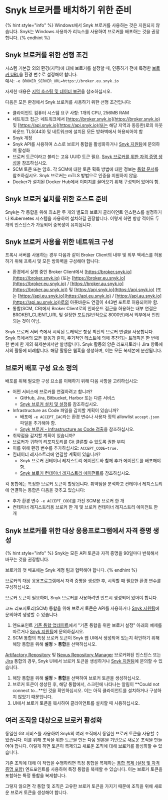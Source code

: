 # Snyk 브로커를 배치하기 위한 준비

{% hint style="info" %}
Windows에서 Snyk 브로커를 사용하는 것은 지원되지 않습니다. Snyk는 Windows 사용자가 리눅스를 사용하여 브로커를 배포하는 것을 권장합니다.
{% endhint %}

## Snyk 브로커를 위한 선행 조건

시스템 기본값 외의 환경(지역)에 대해 브로커를 설정할 때, 인증하기 전에 특정한 [브로커 URL](../../working-with-snyk/regional-hosting-and-data-residency.md#broker-urls)을 환경 변수로 설정해야 합니다.\
예시: `-e BROKER_SERVER_URL=https://broker.eu.snyk.io`

자세한 내용은 [지역 호스팅 및 데이터 보관](https://docs.snyk.io/working-with-snyk/regional-hosting-and-data-residency)을 참조하십시오.

다음은 모든 환경에서 Snyk 브로커를 사용하기 위한 선행 조건입니다:

* 클라이언트 컴퓨터 시스템 요구 사항: 1개의 CPU, 256MB RAM
* 네트워크 접근: 네트워크에서 [https://broker.snyk.io](https://broker.snyk.io) 및 [https://api.snyk.io](https://api.snyk.io)(또는 해당 지역과 동등한)로의 아웃바운드 TLS(443) 및 네트워크에 설치된 모든 방화벽에서 허용되어야 함
* Snyk 계정
* Snyk API를 사용하여 스스로 브로커 통합을 활성화하거나 [Snyk 지원팀](https://support.snyk.io)에 문의하여 활성화
* 브로커 토큰이라고 불리는 고유 UUID 토큰 필요. [Snyk 브로커를 위한 자격 증명 생성](prepare-snyk-broker-for-deployment.md#generate-credentials-in-the-target-application-for-snyk-broker)을 참조하십시오.
* SCM 토큰 또는 암호. 각 SCM에 대한 토큰 획득 방법에 대한 정보는 [통합 문서](../../integrate-with-snyk/)를 참조하십시오. Snyk 브로커는 mTLS 방법으로 인증을 지원하지 않음.
* Docker가 설치된 Docker Hub에서 이미지를 끌어오기 위해 구성되어 있어야 함.

## Snyk 브로커 설치를 위한 호스트 준비

Snyk는 각 통합을 위해 최소한 두 개의 별도의 브로커 클라이언트 인스턴스를 설정하거나 Kubernetes 시스템을 사용하여 설치하길 권장합니다. 이렇게 하면 항상 적어도 두 개의 인스턴스가 가동되어 중복성이 유지됩니다.

## Snyk 브로커 사용을 위한 네트워크 구성

프록시 서버를 사용하는 경우 다음과 같이 Broker Client의 내부 및 외부 액세스를 허용하기 위해 프록시 및 모든 방화벽을 구성해야 합니다:

* 환경에서 실행 중인 Broker Client에서 [https://broker.snyk.io](https://broker.snyk.io) (또는 [https://broker.eu.snyk.io](https://broker.eu.snyk.io) / [https://broker.au.snyk.io](https://broker.au.snyk.io)) 및 [https://api.snyk.io](https://api.snyk.io) (또는 [https://api.eu.snyk.io](https://api.eu.snyk.io) / [https://api.au.snyk.io](https://api.au.snyk.io))로의 아웃바운드 연결이 443번 포트로 허용되어야 함.
* 통합(SCM, CR)에서 Broker Client로의 인바운드 접근을 허용하는 내부 연결은 BROKER\_CLIENT\_URL 및 설정한 포트(일반적으로 8000번)에서 외부에서 인입되는 것이 아님.

Snyk 브로커 서버 측에서 시작된 트래픽은 항상 최신의 브로커 연결을 사용합니다. Snyk 측에서의 모든 활동과 같이, 주기적인 테스트에 의해 추진되는 트래픽은 한 번에 한 번에 한 개의 복제본에서만 발생합니다. Snyk 활동의 양은 리포지토리나 Jira 항목에서의 활동에 비례합니다. 해당 활동은 웹훅을 생성하며, 이는 모든 복제본에 분산됩니다.

## **브로커 배포 구성 요소 정의**

배포를 위해 필요한 구성 요소를 이해하기 위해 다음 사항을 고려하십시오:

* 어떤 서비스에 브로커를 연결하려고 합니까?
  * GitHub, Jira, Bitbucket, Harbor 또는 다른 서비스
  * [Snyk 브로커 설치 및 설정](install-and-configure-snyk-broker/)를 참조하십시오.
* Infrastructure as Code 파일을 감지할 계획이 있습니까?
  * 배포에 `-e ACCEPT_IAC`라는 환경 변수나 사용자 정의 allowlist `accept.json` 파일을 추가해야 함.
  * [Snyk 브로커 - Infrastructure as Code 검출](snyk-broker-infrastructure-as-code-detection/)을 참조하십시오.
*  취약점을 감지할 계획이 있습니까?
  * 브로커가 귀하의 리포지토리를 Git 클론할 수 있도록 권한 부여
  * 이를 위해 환경 변수를 추가하십시오: `ACCEPT_CODE=true.`
* 컨테이너 레지스트리에 연결할 계획이 있습니까?
  * Snyk 브로커 컨테이너 레지스트리 에이전트와 함께 추가 에이전트를 배포해야 함.
  * [Snyk 브로커 컨테이너 레지스트리 에이전트](snyk-broker-container-registry-agent/)를 참조하십시오.

각 통합에는 특정한 브로커 토큰이 할당됩니다.  취약점을 분석하고 컨테이너 레지스트리에 연결하는 통합은 다음을 갖추고 있습니다:

* 추가 환경 변수 `-e ACCEPT_CODE`를 가진 SCM용 브로커 한 개
* 컨테이너 레지스트리용 브로커 한 개 및 브로커 컨테이너 레지스트리 에이전트 한 개

## Snyk 브로커를 위한 대상 응용프로그램에서 자격 증명 생성

{% hint style="info" %}
Snyk는 모든 API 토큰과 자격 증명을 90일마다 반복해서 바꾸는 것을 권장합니다.

브로커의 첫 배포에는 Snyk 계정 팀과 협력해야 합니다.
{% endhint %}

브로커의 대상 응용프로그램에서 자격 증명을 생성한 후, 시작할 때 필요한 환경 변수를 구성하십시오.

브로커 토큰이 필요하며, Snyk 브로커를 사용하려면 반드시 생성되어 있어야 합니다.

코드 리포지토리(SCM) 통합을 위해 브로커 토큰은 API를 사용하거나 [Snyk 지원팀](https://support.snyk.io)에 문의하여 생성할 수 있습니다.

1. 엔드포인트 [기존 통합 업데이트](https://snyk.docs.apiary.io/#reference/integrations/integration/update-existing-integration)에서 "기존 통합을 위한 브로커 설정" 아래의 예제를 따르거나 [Snyk 지원팀](https://support.snyk.io)에 문의하십시오.
2. SCM 통합의 특정 브로커 토큰이 Snyk 웹 UI에서 생성되어 있는지 확인하기 위해 해당 통합을 위해 **설정** > **통합**을 선택하십시오.

[Artifactory Repository](../../scan-with-snyk/snyk-open-source/package-repository-integrations/artifactory-package-repository-connection-setup/) 및 [Nexus Repository Manager](../../scan-with-snyk/snyk-open-source/package-repository-integrations/nexus-repository-manager-connection-setup/) 브로커화된 인스턴스 또는 [Jira](install-and-configure-snyk-broker/jira-prerequisites-and-steps-to-install-and-configure-broker/setup-broker-with-jira.md) 통합의 경우, Snyk UI에서 브로커 토큰을 생성하거나 [Snyk 지원팀](https://support.snyk.io)에 문의할 수 있습니다.

1. 해당 통합을 위해 **설정** > **통합**을 선택하여 브로커 토큰을 생성하십시오.
2. 브로커 토큰이 생성된 후, 해당 통합에서, 스크린에 나타나는 알림이 **Could not connect to...**인 것을 확인하십시오. 이는 아직 클라이언트를 설치하거나 구성하지 않았기 때문입니다.
3. UI에서 브로커 토큰을 복사하여 클라이언트를 설치할 때 사용하십시오.

## 여러 조직을 대상으로 브로커 활성화

동일한 Git 서비스를 사용하여 Snyk의 여러 조직에서 동일한 브로커 토큰을 사용할 수 있습니다. 이를 위해 조직을 위한 토큰을 만든 다음 원본을 기반으로 새로운 조직을 만들어야 합니다. 이렇게 하면 토큰이 복제되고 새로운 조직에 대해 브로커를 활성화할 수 있습니다.

기존 조직에 대해 이 작업을 수행하려면 특정 통합을 복제하는 [통합 복제 (설정 및 자격 증명 포함)](../../snyk-api/reference/integrations-v1.md#org-orgid-integrations-integrationid-clone) 엔드포인트를 사용하여 특정 통합을 복제할 수 있습니다. 이는 브로커 토큰을 포함하는 특정 통합을 복제합니다.

그렇지 않으면 각 통합 및 조직은 고유한 브로커 토큰을 가지기 때문에 조직을 위해 새로운 브로커 토큰을 생성해야 합니다.